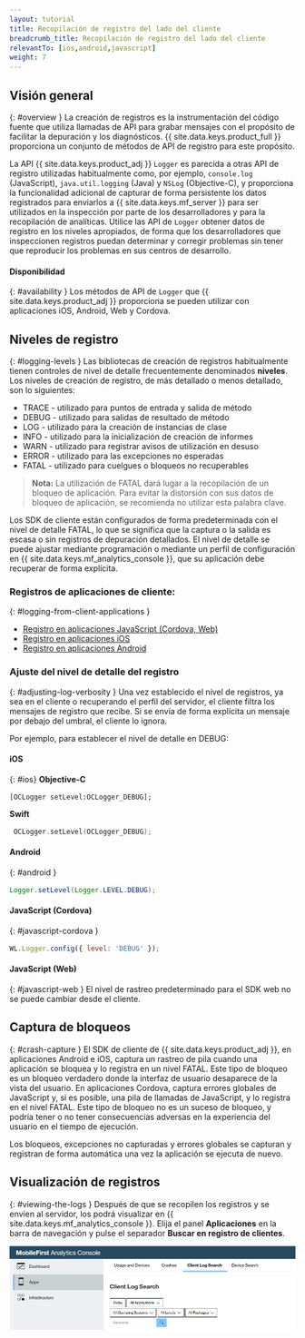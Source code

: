 ```yaml
---
layout: tutorial
title: Recopilación de registro del lado del cliente
breadcrumb_title: Recopilación de registro del lado del cliente
relevantTo: [ios,android,javascript]
weight: 7
---
```

<!-- NLS_CHARSET=UTF-8 -->
## Visión general
{: #overview }
La creación de registros es la instrumentación del código fuente que utiliza llamadas de API para grabar mensajes con el propósito de facilitar la depuración y los diagnósticos.
{{ site.data.keys.product_full }} proporciona un conjunto de métodos de API de registro para este propósito.


La API {{ site.data.keys.product_adj }} `Logger` es parecida a otras API de registro utilizadas habitualmente como, por ejemplo, `console.log` (JavaScript), `java.util.logging` (Java) y `NSLog` (Objective-C),
y proporciona la funcionalidad adicional de capturar de forma persistente los datos registrados para enviarlos a {{ site.data.keys.mf_server }} para ser utilizados en la inspección por parte de los desarrolladores y para la recopilación de analíticas.
Utilice las API de `Logger` obtener datos de registro en los niveles apropiados, de forma que los desarrolladores que inspeccionen registros puedan determinar y corregir problemas sin tener que reproducir los problemas en sus centros de desarrollo. 

#### Disponibilidad
{: #availability }
Los métodos de API de `Logger` que {{ site.data.keys.product_adj }} proporciona se pueden utilizar con aplicaciones iOS, Android, Web y Cordova. 

## Niveles de registro
{: #logging-levels }
Las bibliotecas de creación de registros habitualmente tienen controles de nivel de detalle frecuentemente denominados **niveles**.  
Los niveles de creación de registro, de más detallado o menos detallado, son lo siguientes:


* TRACE - utilizado para puntos de entrada y salida de método
* DEBUG - utilizado para salidas de resultado de método
* LOG - utilizado para la creación de instancias de clase
* INFO - utilizado para la inicialización de creación de informes
* WARN - utilizado para registrar avisos de utilización en desuso
* ERROR - utilizado para las excepciones no esperadas
* FATAL - utilizado para cuelgues o bloqueos no recuperables

> **Nota:** La utilización de FATAL dará lugar a la recopilación de un bloqueo de aplicación.
Para evitar la distorsión con sus datos de bloqueo de aplicación, se recomienda no utilizar esta palabra clave.


Los SDK de cliente están configurados de forma predeterminada con el nivel de detalle FATAL, lo que se significa que la captura o la salida es escasa o sin registros de depuración detallados.
El nivel de detalle se puede ajustar mediante programación o mediante un perfil de configuración en {{ site.data.keys.mf_analytics_console }}, que su aplicación debe recuperar de forma explícita.


### Registros de aplicaciones de cliente: 
{: #logging-from-client-applications }
* [Registro en aplicaciones JavaScript (Cordova, Web) ](javascript/)
* [Registro en aplicaciones iOS](ios/)
* [Registro en aplicaciones Android](android/)

### Ajuste del nivel de detalle del registro
{: #adjusting-log-verbosity }
Una vez establecido el nivel de registros, ya sea en el cliente o recuperando el perfil del servidor, el cliente filtra los mensajes de registro que recibe.
Si se envía de forma explícita un mensaje por debajo del umbral, el cliente lo ignora.


Por ejemplo, para establecer el nivel de detalle en DEBUG:

#### iOS
{: #ios}
**Objective-C**

```objc
[OCLogger setLevel:OCLogger_DEBUG];
```

**Swift**

```swift
 OCLogger.setLevel(OCLogger_DEBUG);
 ```

#### Android
{: #android }
```java
Logger.setLevel(Logger.LEVEL.DEBUG);
```

#### JavaScript (Cordova)
{: #javascript-cordova }
```javascript
WL.Logger.config({ level: 'DEBUG' });
```

#### JavaScript (Web)
{: #javascript-web }
El nivel de rastreo predeterminado para el SDK web no se puede cambiar desde el cliente.


## Captura de bloqueos
{: #crash-capture }
El SDK de cliente de {{ site.data.keys.product_adj }}, en aplicaciones Android e iOS, captura un rastreo de pila cuando una aplicación se bloquea y lo registra en un nivel FATAL.
Este tipo de bloqueo es un bloqueo verdadero donde la interfaz de usuario desaparece de la vista del usuario.
En aplicaciones Cordova, captura errores globales de JavaScript y, si es posible, una pila de llamadas de JavaScript, y lo registra en el nivel FATAL.
Este tipo de bloqueo no es un suceso de bloqueo, y podría tener o no tener consecuencias adversas en la experiencia del usuario en el tiempo de ejecución.


Los bloqueos, excepciones no capturadas y errores globales se capturan y registran de forma automática una vez la aplicación se ejecuta de nuevo.


## Visualización de registros
{: #viewing-the-logs }
Después de que se recopilen los registros y se envíen al servidor, los podrá visualizar en {{ site.data.keys.mf_analytics_console }}.
Elija el panel **Aplicaciones** en la barra de navegación y pulse el separador **Buscar en registro de clientes**.


![Visualizar y buscar en los registros](consoleViewClientLogs.png)
